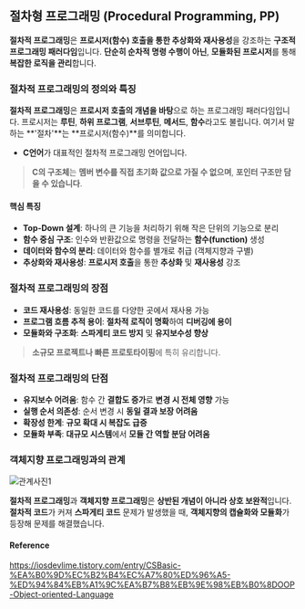 ## 절차형 프로그래밍 (Procedural Programming, PP)

**절차적 프로그래밍**은 **프로시저(함수) 호출을 통한 추상화와 재사용성**을 강조하는 **구조적 프로그래밍 패러다임**입니다. **단순히 순차적 명령 수행이 아닌**, **모듈화된 프로시저**를 통해 **복잡한 로직을 관리**합니다.

### 절차적 프로그래밍의 정의와 특징

**절차적 프로그래밍**은 **프로시저 호출의 개념을 바탕**으로 하는 프로그래밍 패러다임입니다. 프로시저는 **루틴**, **하위 프로그램**, **서브루틴**, **메서드**, **함수**라고도 불립니다. 여기서 말하는 **'절차'**는 **프로시저(함수)**를 의미합니다.

- **C언어**가 대표적인 절차적 프로그래밍 언어입니다.

> **C의 구조체**는 **멤버 변수를 직접 초기화 값으로 가질 수 없으며**, **포인터 구조만 담을 수 있습니다**.

#### 핵심 특징

- **Top-Down 설계**: 하나의 큰 기능을 처리하기 위해 작은 단위의 기능으로 분리
- **함수 중심 구조**: 인수와 반환값으로 명령을 전달하는 **함수(function)** 생성
- **데이터와 함수의 분리**: 데이터와 함수를 별개로 취급 (객체지향과 구별)
- **추상화와 재사용성**: **프로시저 호출**을 통한 **추상화** 및 **재사용성** 강조

### 절차적 프로그래밍의 장점

- **코드 재사용성**: 동일한 코드를 다양한 곳에서 재사용 가능
- **프로그램 흐름 추적 용이**: **절차적 로직이 명확**하여 **디버깅에 용이**
- **모듈화와 구조화**: **스파게티 코드 방지** 및 **유지보수성 향상**

> **소규모 프로젝트나 빠른 프로토타이핑**에 특히 유리합니다.

### 절차적 프로그래밍의 단점

- **유지보수 어려움**: 함수 간 **결합도 증가**로 **변경 시 전체 영향** 가능
- **실행 순서 의존성**: 순서 변경 시 **동일 결과 보장 어려움**
- **확장성 한계**: **규모 확대 시 복잡도 급증**
- **모듈화 부족**: **대규모 시스템**에서 **모듈 간 역할 분담 어려움**

### 객체지향 프로그래밍과의 관계

![관계사진1](https://blog.kakaocdn.net/dna/bAPGYV/btrVoFAeqsF/AAAAAAAAAAAAAAAAAAAAAALNcMZa8bfAJIlY2cc7syvUx581FSQp6CvrgVE4gSfg/img.jpg)

**절차적 프로그래밍**과 **객체지향 프로그래밍**은 **상반된 개념이 아니라 상호 보완적**입니다. **절차적 코드**가 커져 **스파게티 코드** 문제가 발생했을 때, **객체지향의 캡슐화와 모듈화**가 등장해 문제를 해결했습니다.

#### Reference

https://iosdevlime.tistory.com/entry/CSBasic-%EA%B0%9D%EC%B2%B4%EC%A7%80%ED%96%A5-%ED%94%84%EB%A1%9C%EA%B7%B8%EB%9E%98%EB%B0%8DOOP-Object-oriented-Language

